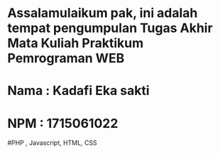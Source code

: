 # Assalamulaikum pak, ini adalah tempat pengumpulan Tugas Akhir Mata Kuliah Praktikum Pemrograman WEB
# Nama : Kadafi Eka sakti
# NPM : 1715061022

#PHP , Javascript, HTML, CSS
